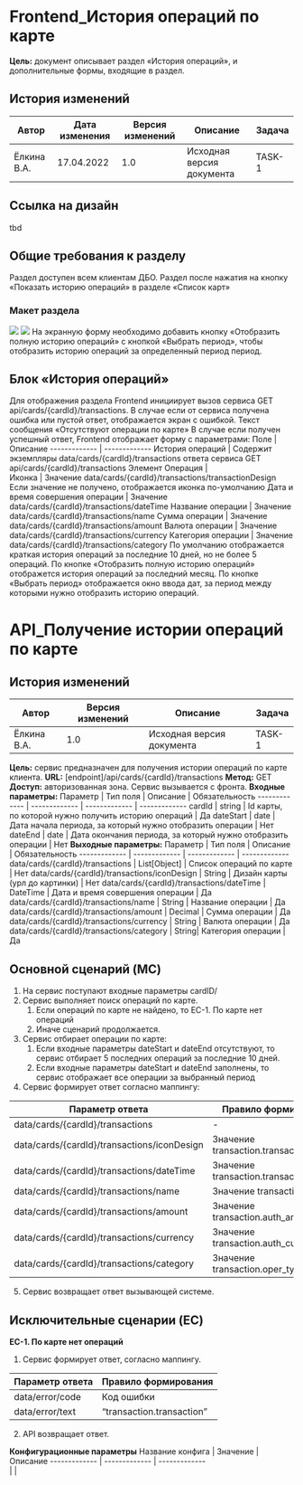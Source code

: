 # Frontend_История операций по карте
**Цель:** документ описывает раздел «История операций», и дополнительные формы, входящие в раздел.
## История изменений
| Автор       | Дата изменения | Версия изменений | Описание | Задача |
|-------------| ------------- | ------------- | ------------- | -------------|
 Ёлкина В.А. |17.04.2022 |1.0|Исходная версия документа|TASK-1|
## Ссылка на дизайн
tbd
## Общие требования к разделу
Раздел доступен всем клиентам ДБО. Раздел после нажатия на кнопку «Показать историю операций» в разделе «Список карт»
### Макет раздела
![](DocsFiles/1.jpg)
![](DocsFiles/2.jpg)
На экранную форму необходимо добавить кнопку «Отобразить полную историю операций» с кнопкой «Выбрать период», чтобы отобразить историю операций за определенный период период.
## Блок «История операций»
Для отображения раздела Frontend инициирует вызов сервиса GET api/cards/{cardId}/transactions.
В случае если от сервиса получена ошибка или пустой ответ, отображается экран с ошибкой. Текст сообщения «Отсутствуют операции по карте»
В случае если получен успешный ответ, Frontend отображает форму с параметрами:
Поле | Описание
------------- | -------------
История операций	| Содержит экземпляры data/cards/{cardId}/transactions ответа сервиса GET api/cards/{cardId}/transactions
Элемент Операция |	 
 	Иконка	 | Значение data/cards/{cardId}/transactions/transactionDesign Если значение не получено, отображается иконка по-умолчанию
 	Дата и время совершения операции	| Значение data/cards/{cardId}/transactions/dateTime
 	Название операции	| Значение data/cards/{cardId}/transactions/name
 	Сумма операции	| Значение data/cards/{cardId}/transactions/amount
 	Валюта операции	| Значение data/cards/{cardId}/transactions/currency
 	Категория операции	| Значение data/cards/{cardId}/transactions/category
По умолчанию отображается краткая история операций за последние 10 дней, но не более 5 операций.
По кнопке «Отобразить полную историю операций» отображется история операций за последний месяц. По кнопке «Выбрать период» отображается окно ввода дат, за период между которыми нужно отобразить историю операций.
# API_Получение истории операций по карте
## История изменений
Автор | Версия изменений | Описание | Задача |
------------- | ------------- | ------------- | -------------
Ёлкина В.А.|1.0|Исходная версия документа|TASK-1
**Цель:** сервис предназначен для получения истории операций по карте клиента.
**URL:** [endpoint]/api/cards/{cardId}/transactions 
**Метод:** GET 
**Доступ:** авторизованная зона. Сервис вызывается с фронта.
**Входные параметры:**
Параметр	| Тип поля	| Описание	| Обязательность
------------- | ------------- | ------------- | -------------
cardId	| string	| Id карты, по которой нужно получить историю операций	| Да
dateStart	| date	| Дата начала периода, за который нужно отобразить операции	| Нет
dateEnd	| date	| Дата окончания периода, за который нужно отобразить операции	| Нет
**Выходные параметры:**
Параметр	| Тип поля	| Описание	| Обязательность
------------- | ------------- | ------------- | -------------
data/cards/{cardId}/transactions | List[Object]	| Список операций по карте	| Нет
data/cards/{cardId}/transactions/iconDesign	| String	| Дизайн карты (урл до картинки)	| Нет
data/cards/{cardId}/transactions/dateTime	| DateTime	| Дата и время совершения операции	| Да
data/cards/{cardId}/transactions/name	| String	| Название операции	| Да
data/cards/{cardId}/transactions/amount	| Decimal	| Сумма операции	| Да
data/cards/{cardId}/transactions/currency	| String	| Валюта операции	| Да
data/cards/{cardId}/transactions/category	| String| Категория операции | Да
## Основной сценарий (MC)
1.	На сервис поступают входные параметры cardID/
2.	Сервис выполняет поиск операций по карте.
    1.	Если операций по карте не найдено, то ЕС-1. По карте нет операций
    2.	Иначе сценарий продолжается.
3.	Сервис отбирает операции по карте:
    1.	Если входные параметры dateStart и dateEnd отсутствуют, то сервис отбирает 5 последних операций за последние 10 дней.
    2.	Если входные параметры dateStart и dateEnd заполнены, то сервис отображает все операции за выбранный период
4.	Сервис формирует ответ согласно маппингу:

Параметр ответа	| Правило формирования
------------- | -------------
data/cards/{cardId}/transactions | -
data/cards/{cardId}/transactions/iconDesign	| Значение transaction.transaction_design
data/cards/{cardId}/transactions/dateTime	| Значение transaction.transaction_date
data/cards/{cardId}/transactions/name	| Значение  transaction.
data/cards/{cardId}/transactions/amount	| Значение  transaction.auth_amount
data/cards/{cardId}/transactions/currency	| Значение  transaction.auth_currency
data/cards/{cardId}/transactions/category	| Значение  transaction.oper_type

5.	Сервис возвращает ответ вызывающей системе.
## Исключительные сценарии (EC)
**ЕС-1. По карте нет операций**

1.	Сервис формирует ответ, согласно маппингу.

| Параметр ответа	 | Правило формирования|
|------------------| -------------|
| data/error/code	 | Код ошибки|
| data/error/text	 | “transaction.transaction”|

2.	API возвращает ответ.

**Конфигурационные параметры**
Название конфига	| Значение	| Описание
------------- | ------------- | -------------	 	 
 | | 